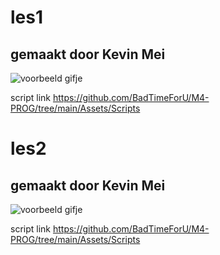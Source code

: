 # les1

## gemaakt door Kevin Mei

![voorbeeld gifje](../GD---M4---PROG/image/les1.gif)

script link https://github.com/BadTimeForU/M4-PROG/tree/main/Assets/Scripts

# les2

## gemaakt door Kevin Mei

![voorbeeld gifje](../GD---M4---PROG/image/les2.gif)

script link https://github.com/BadTimeForU/M4-PROG/tree/main/Assets/Scripts
